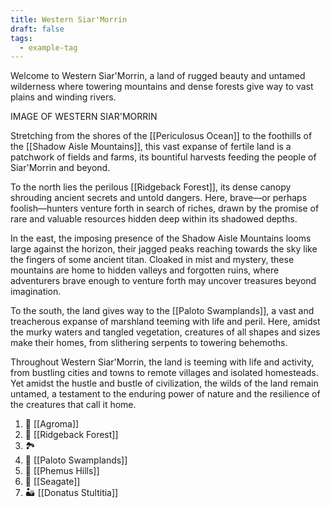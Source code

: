 ```yaml
---
title: Western Siar'Morrin
draft: false
tags:
  - example-tag
---
```

Welcome to Western Siar'Morrin, a land of rugged beauty and untamed wilderness where towering mountains and dense forests give way to vast plains and winding rivers.

IMAGE OF WESTERN SIAR'MORRIN

Stretching from the shores of the [[Periculosus Ocean]] to the foothills of the [[Shadow Aisle Mountains]], this vast expanse of fertile land is a patchwork of fields and farms, its bountiful harvests feeding the people of Siar'Morrin and beyond.

To the north lies the perilous [[Ridgeback Forest]], its dense canopy shrouding ancient secrets and untold dangers. Here, brave—or perhaps foolish—hunters venture forth in search of riches, drawn by the promise of rare and valuable resources hidden deep within its shadowed depths.

In the east, the imposing presence of the Shadow Aisle Mountains looms large against the horizon, their jagged peaks reaching towards the sky like the fingers of some ancient titan. Cloaked in mist and mystery, these mountains are home to hidden valleys and forgotten ruins, where adventurers brave enough to venture forth may uncover treasures beyond imagination.​

To the south, the land gives way to the [[Paloto Swamplands]], a vast and treacherous expanse of marshland teeming with life and peril. Here, amidst the murky waters and tangled vegetation, creatures of all shapes and sizes make their homes, from slithering serpents to towering behemoths.

Throughout Western Siar'Morrin, the land is teeming with life and activity, from bustling cities and towns to remote villages and isolated homesteads. Yet amidst the hustle and bustle of civilization, the wilds of the land remain untamed, a testament to the enduring power of nature and the resilience of the creatures that call it home.

1. 🌾 [[Agroma]] 
2. 🌲 [[Ridgeback Forest]] 
3. 🏞 
4. 🌿 [[Paloto Swamplands]] 
5. 🌄 [[Phemus Hills]] 
6. 🌅 [[Seagate]] 
7. 🏜 [[Donatus Stultitia]] 